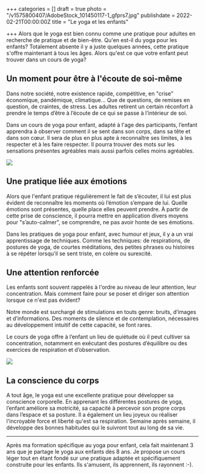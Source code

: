 +++
categories = []
draft = true
photo = "/v1575800407/AdobeStock_101450117-1_gfprs7.jpg"
publishdate = 2022-02-21T00:00:00Z
title = "Le yoga et les enfants"

+++
Alors que le yoga est bien connu comme une pratique pour adultes en recherche de pratique et de bien-être. Qu'en est-il du yoga pour les enfants? Totalement absente il y a juste quelques années, cette pratique s'offre maintenant à tous les âges. Alors qu'est ce que votre enfant peut trouver dans un cours de yoga?

## Un moment pour être à l'écoute de soi-même

Dans notre société, notre existence rapide, compétitive, en "crise" économique, pandémique, climatique... Que de questions, de remises en question, de craintes, de stress. Les adultes retirent un certain réconfort à prendre le temps d’être à l’écoute de ce qui se passe à l’intérieur de soi.

Dans un cours de yoga pour enfant, adapté à l'age des participants, l’enfant apprendra à observer comment il se sent dans son corps, dans sa tête et dans son cœur. Il sera de plus en plus apte à reconnaître ses limites, à les respecter et à les faire respecter. Il pourra trouver des mots sur les sensations présentes agréables mais aussi parfois celles moins agréables.

![](https://res.cloudinary.com/dqu7lbbhg/image/upload/c_scale,dpr_auto,q_70,w_680,f_auto/v1645432225/IMG_3905_twnwia.jpg)

## Une pratique liée aux émotions

Alors que l'enfant pratique régulièrement le fait de s’écouter, il lui est plus évident de reconnaître les moments où l’émotion s’empare de lui. Quelle émotions sont présentes, quelle place elles peuvent prendre. À partir de cette prise de conscience, il pourra mettre en application divers moyens pour "s’auto-calmer", se comprendre, ne pas avoir honte de ses émotions.

Dans les pratiques de yoga pour enfant, avec humour et jeux, il y a un vrai apprentissage de techniques. Comme les techniques: de respirations, de postures de yoga, de courtes méditations, des petites phrases ou histoires à se répéter lorsqu’il se sent triste, en colère ou surexcité.

## Une attention renforcée

Les enfants sont souvent rappelés à l'ordre au niveau de leur attention, leur concentration. Mais comment faire pour se poser et diriger son attention lorsque ce n'est pas évident?

Notre monde est surchargé de stimulations en touts genre: bruits, d’images et d’informations. Des moments de silence et de contemplation, nécessaires au développement intuitif de cette capacité, se font rares.

Le cours de yoga offre à l’enfant un lieu de quiétude où il peut cultiver sa concentration, notamment en exécutant des postures d’équilibre ou des exercices de respiration et d’observation.

![](https://res.cloudinary.com/dqu7lbbhg/image/upload/c_scale,dpr_auto,q_70,w_680,f_auto/v1629496262/AdobeStock_134920437-min_xyqdkc.jpg)

## La conscience du corps

A tout âge, le yoga est une excellente pratique pour développer sa conscience corporelle. En apprenant les différentes postures de yoga, l’enfant améliore sa motricité, sa capacité à percevoir son propre corps dans l’espace et sa posture. Il a également un lieu joyeux ou réaliser l'incroyable force et liberté qu'est sa respiration. Semaine après semaine, il développe des bonnes habitudes qui le suivront tout au long de sa vie.

***

Après ma formation spécifique au yoga pour enfant, cela fait maintenant 3 ans que je partage le yoga aux enfants dès 8 ans. Je propose un cours léger tout en étant fondé sur une pratique adaptée et spécifiquement construite pour les enfants. Ils s'amusent, ils apprennent, ils rayonnent :-).